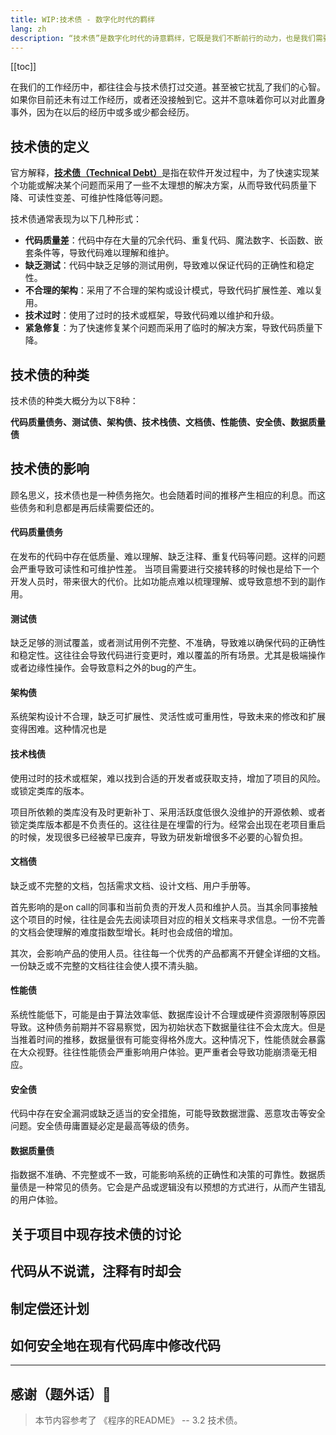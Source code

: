 ```yaml
---
title: WIP:技术债 - 数字化时代的羁绊
lang: zh
description: “技术债”是数字化时代的诗意羁绊，它既是我们不断前行的动力，也是我们需要面对的挑战。
---
```


[[toc]]

在我们的工作经历中，都往往会与技术债打过交道。甚至被它扰乱了我们的心智。如果你目前还未有过工作经历，或者还没接触到它。这并不意味着你可以对此置身事外，因为在以后的经历中或多或少都会经历。

## 技术债的定义

官方解释，[**技术债（Technical Debt）**](https://zh.wikipedia.org/wiki/%E6%8A%80%E6%9C%AF%E8%B4%9F%E5%80%BA)是指在软件开发过程中，为了快速实现某个功能或解决某个问题而采用了一些不太理想的解决方案，从而导致代码质量下降、可读性变差、可维护性降低等问题。

技术债通常表现为以下几种形式：

* **代码质量差**：代码中存在大量的冗余代码、重复代码、魔法数字、长函数、嵌套条件等，导致代码难以理解和维护。
* **缺乏测试**：代码中缺乏足够的测试用例，导致难以保证代码的正确性和稳定性。
* **不合理的架构**：采用了不合理的架构或设计模式，导致代码扩展性差、难以复用。
* **技术过时**：使用了过时的技术或框架，导致代码难以维护和升级。
* **紧急修复**：为了快速修复某个问题而采用了临时的解决方案，导致代码质量下降。

## 技术债的种类

技术债的种类大概分为以下8种： 

**代码质量债务、测试债、架构债、技术栈债、文档债、性能债、安全债、数据质量债**

## 技术债的影响

顾名思义，技术债也是一种债务拖欠。也会随着时间的推移产生相应的利息。而这些债务和利息都是再后续需要偿还的。

#### 代码质量债务

在发布的代码中存在低质量、难以理解、缺乏注释、重复代码等问题。这样的问题会严重导致可读性和可维护性差。
当项目需要进行交接转移的时候也是给下一个开发人员时，带来很大的代价。比如功能点难以梳理理解、或导致意想不到的副作用。

#### 测试债

缺乏足够的测试覆盖，或者测试用例不完整、不准确，导致难以确保代码的正确性和稳定性。这往往会导致代码进行变更时，难以覆盖的所有场景。尤其是极端操作或者边缘性操作。会导致意料之外的bug的产生。

#### 架构债

系统架构设计不合理，缺乏可扩展性、灵活性或可重用性，导致未来的修改和扩展变得困难。这种情况也是

#### 技术栈债

使用过时的技术或框架，难以找到合适的开发者或获取支持，增加了项目的风险。或锁定类库的版本。

项目所依赖的类库没有及时更新补丁、采用活跃度低很久没维护的开源依赖、或者锁定类库版本都是不负责任的。这往往是在埋雷的行为。经常会出现在老项目重启的时候，发现很多已经被早已废弃，导致为研发新增很多不必要的心智负担。

#### 文档债

缺乏或不完整的文档，包括需求文档、设计文档、用户手册等。

首先影响的是on call的同事和当前负责的开发人员和维护人员。当其余同事接触这个项目的时候，往往是会先去阅读项目对应的相关文档来寻求信息。一份不完善的文档会使理解的难度指数型增长。耗时也会成倍的增加。

其次，会影响产品的使用人员。往往每一个优秀的产品都离不开健全详细的文档。一份缺乏或不完整的文档往往会使人摸不清头脑。

#### 性能债

系统性能低下，可能是由于算法效率低、数据库设计不合理或硬件资源限制等原因导致。这种债务前期并不容易察觉，因为初始状态下数据量往往不会太庞大。但是当推着时间的推移，数据量很有可能变得格外庞大。这种情况下，性能债就会暴露在大众视野。往往性能债会严重影响用户体验。更严重者会导致功能崩溃毫无相应。

#### 安全债

代码中存在安全漏洞或缺乏适当的安全措施，可能导致数据泄露、恶意攻击等安全问题。安全债毋庸置疑必定是最高等级的债务。

#### 数据质量债

指数据不准确、不完整或不一致，可能影响系统的正确性和决策的可靠性。数据质量债是一种常见的债务。它会是产品或逻辑没有以预想的方式进行，从而产生错乱的用户体验。

## 关于项目中现存技术债的讨论

## 代码从不说谎，注释有时却会

## 制定偿还计划

## 如何安全地在现有代码库中修改代码

_________________

## 感谢（题外话）🌸

> 本节内容参考了 《程序的README》 -- 3.2 技术债。
